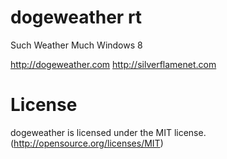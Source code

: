 dogeweather rt
===========

Such Weather
Much Windows 8

http://dogeweather.com
http://silverflamenet.com

License
===========

dogeweather is licensed under the MIT license. (http://opensource.org/licenses/MIT)
 
